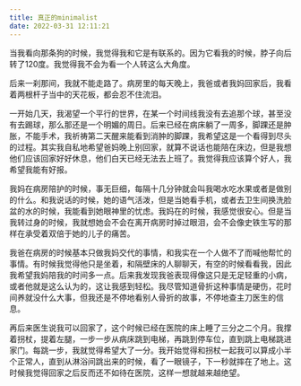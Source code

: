 ```yaml
---
title: 真正的minimalist
date: 2022-03-31 12:11:21
---
```


当我看向那条狗的时候，我觉得我和它是有联系的。因为它看我的时候，脖子向后转了120度。我觉得我不会为看一个人转这么大角度。

后来一刹那间，我就不能走路了。病房里的每天晚上，我爸或者我妈回家后，我看着两根杆子当中的天花板，都会忍不住流泪。

一开始几天，我渴望一个平行的世界，在某一个时间线我没有去追那个球，甚至没有去踢球，那么那还是一个明媚的周日。后来已经在病床躺了一周多，脚踝还是肿胀，不能手术，我祈祷第二天醒来能看到消肿的脚踝，我希望这是一个看得到尽头的过程。其实我自私地希望爸妈晚上别回家，就算不说话也能陪在床边，但是我想他们应该回家好好休息，他们白天已经无法去上班了。我觉得我应该算个好人，我希望我能有好报。

我妈在病房陪护的时候，事无巨细，每隔十几分钟就会叫我喝水吃水果或者是做别的什么。和我说话的时候，她的语气活泼，但是当她看手机，或者去卫生间换洗脸盆的水的时候，我能看到她眼神里的忧虑。我妈在的时候，我感觉很安心。但是当我转过身的时候，我就想她会不会在离开病房时掉过眼泪，会不会像史铁生写的那样在承受着双倍于她的儿子的痛苦。

我爸在病房的时候基本只做我妈交代的事情，和我实在一个人做不了而喊他帮忙的事情。有时候我觉得他只是坐着，和隔壁床的人聊聊天，有空的时候看看我，因此我希望我妈陪我的时间多一点。后来我发现我爸表现得像这只是无足轻重的小病，或者他就是这么认为的，这让我感到轻松。我尽管知道骨折这种事情是硬伤，花时间养就没什么大事，但我还是不停地看别人骨折的故事，不停地查主刀医生的信息。

再后来医生说我可以回家了，这个时候已经在医院的床上睡了三分之二个月。我撑着拐杖，提着左腿，一步一步从病床跳到电梯，再跳到停车位，直到跳上电梯跳进家门。每跳一步，我就觉得希望大了一分。我开始觉得和拐杖一起我可以算成小半个正常人，直到从淋浴间跳出来的时候，看了一眼镜子，下一秒就摔在了地上。这时候我觉得回家之后反而还不如待在医院，这样一想就越来越绝望。







